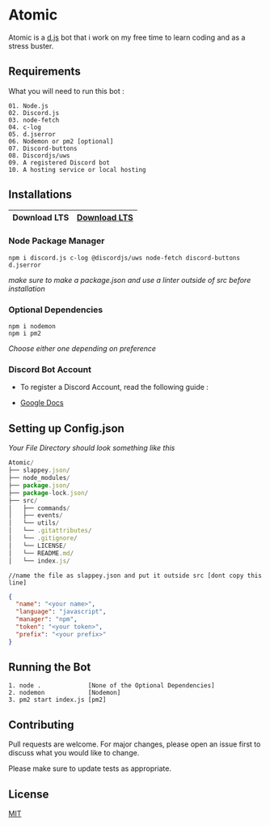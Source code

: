 # Atomic

Atomic is a [d.js](https://www.npmjs.com/package/discord.js) bot that i work on my free time to learn coding and as a stress buster.

## Requirements

What you will need to run this bot :
```list
01. Node.js
02. Discord.js
03. node-fetch
04. c-log
05. d.jserror
06. Nodemon or pm2 [optional]
07. Discord-buttons
08. Discordjs/uws
09. A registered Discord bot 
10. A hosting service or local hosting
```

## Installations
| Download LTS | __[Download LTS](https://nodejs.org/en/)__ |
|--------------|--------------------------------------------|

### __Node Package Manager__
```
npm i discord.js c-log @discordjs/uws node-fetch discord-buttons d.jserror 
```
*make sure to make a package.json and use a linter outside of src before installation*
### __Optional Dependencies__

```npm
npm i nodemon 
npm i pm2
 ```
*Choose either one depending on preference*

### Discord Bot Account
- To register a Discord Account, read the following guide :

- [Google Docs](https://docs.google.com/document/d/16WLJAR1oiliiLwgeVwigXy6RWf5KP6aaz4IxDgVWdGY/edit?usp=sharing)
## Setting up Config.json

*Your File Directory should look something like this*
```js
Atomic/
├── slappey.json/
├── node_modules/
├── package.json/
├── package-lock.json/
├── src/
│   ├── commands/
│   ├── events/
│   └── utils/
│   └── .gitattributes/
│   └── .gitignore/
│   └── LICENSE/
│   └── README.md/
│   └── index.js/
```

`//name the file as slappey.json and put it outside src [dont copy this line]`
```json
{
  "name": "<your name>",
  "language": "javascript",
  "manager": "npm",
  "token": "<your token>",
  "prefix": "<your prefix>"
}
```

## Running the Bot


```list
1. node .             [None of the Optional Dependencies]
2. nodemon            [Nodemon]
3. pm2 start index.js [pm2]
```

## Contributing
Pull requests are welcome. For major changes, please open an issue first to discuss what you would like to change.

Please make sure to update tests as appropriate.

## License
[MIT](https://choosealicense.com/licenses/mit/)
